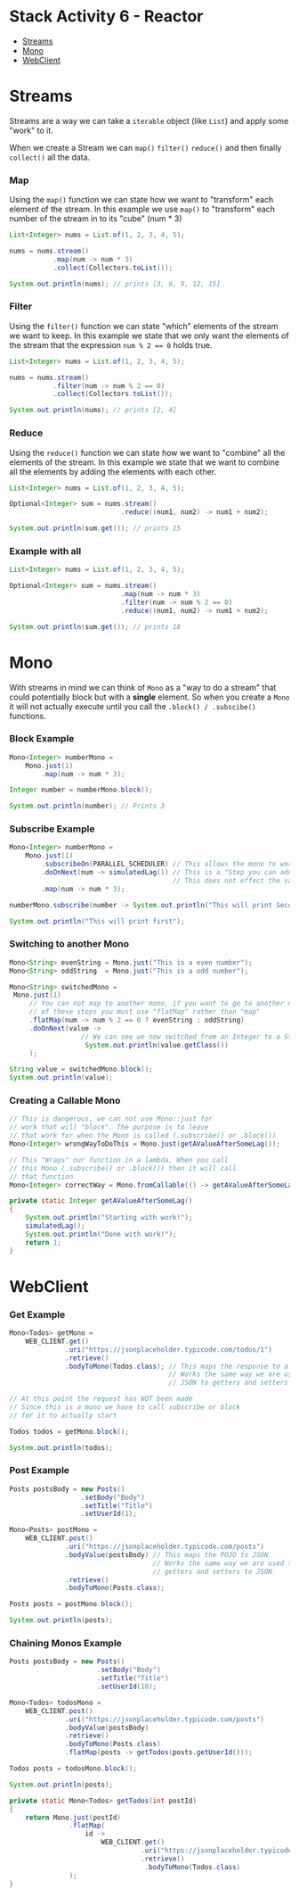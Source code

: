 # Stack Activity 6 - Reactor

- [Streams](#streams)
- [Mono](#mono)
- [WebClient](#webclient)


# Streams

Streams are a way we can take a `iterable` object (like `List`) and apply some "work" to it. 

When we create a Stream we can `map()` `filter()` `reduce()` and then finally `collect()` all the data.

### Map

Using the `map()` function we can state how we want to "transform" each element of the stream. In this example we use `map()` to "transform" each number of the stream in to its "cube" (num * 3)

```java 
List<Integer> nums = List.of(1, 2, 3, 4, 5);

nums = nums.stream()
           .map(num -> num * 3)
           .collect(Collectors.toList());

System.out.println(nums); // prints [3, 6, 9, 12, 15]
```

### Filter

Using the `filter()` function we can state "which" elements of the stream we want to keep. In this example we state that we only want the elements of the stream that the expression `num % 2 == 0` holds true.

```java 
List<Integer> nums = List.of(1, 2, 3, 4, 5);

nums = nums.stream()
           .filter(num -> num % 2 == 0)
           .collect(Collectors.toList());

System.out.println(nums); // prints [2, 4]
```

### Reduce

Using the `reduce()` function we can state how we want to "combine" all the elements of the stream. In this example we state that we want to combine all the elements by adding the elements with each other.

```java 
List<Integer> nums = List.of(1, 2, 3, 4, 5);

Optional<Integer> sum = nums.stream()
                            .reduce((num1, num2) -> num1 + num2);

System.out.println(sum.get()); // prints 15
```

### Example with all

```java 
List<Integer> nums = List.of(1, 2, 3, 4, 5);

Optional<Integer> sum = nums.stream()
                            .map(num -> num * 3)
                            .filter(num -> num % 2 == 0)
                            .reduce((num1, num2) -> num1 + num2);

System.out.println(sum.get()); // prints 18
```

# Mono

With streams in mind we can think of `Mono` as a "way to do a stream" that could potentially block but with a **single** element. So when you create a `Mono` it will not actually execute until you call the `.block() / .subscibe()` functions.

### Block Example

```java
Mono<Integer> numberMono =
    Mono.just(1)
        .map(num -> num * 3);

Integer number = numberMono.block();

System.out.println(number); // Prints 3
```

### Subscribe Example

```java
Mono<Integer> numberMono =
    Mono.just(1)
        .subscribeOn(PARALLEL_SCHEDULER) // This allows the mono to work on another thread
        .doOnNext(num -> simulatedLag()) // This is a "Step you can add" (Usefull for printing statements) 
                                         // This does not effect the value in the mono
        .map(num -> num * 3);

numberMono.subscribe(number -> System.out.println("This will print Second: " + number));

System.out.println("This will print first");
```

### Switching to another Mono

```java
Mono<String> evenString = Mono.just("This is a even number");
Mono<String> oddString  = Mono.just("This is a odd number");

Mono<String> switchedMono =
 Mono.just(1)
     // You can not map to another mono, if you want to go to another mono in one
     // of these steps you must use "flatMap" rather than "map"
     .flatMap(num -> num % 2 == 0 ? evenString : oddString)
     .doOnNext(value ->
                  // We can see we now switched from an Integer to a String mono
                   System.out.println(value.getClass())
     );

String value = switchedMono.block();
System.out.println(value);
```

### Creating a Callable Mono

```java
// This is dangerous, we can not use Mono::just for
// work that will "block". The purpose is to leave
// that work for when the Mono is called (.subscribe() or .block())
Mono<Integer> wrongWayToDoThis = Mono.just(getAValueAfterSomeLag());

// This "Wraps" our function in a lambda. When you call
// this Mono (.subscribe() or .block()) then it will call
// that function
Mono<Integer> correctWay = Mono.fromCallable(() -> getAValueAfterSomeLag());

private static Integer getAValueAfterSomeLag()
{
    System.out.println("Starting with work!");
    simulatedLag();
    System.out.println("Done with work!");
    return 1;
}
```

# WebClient


### Get Example

```java
Mono<Todos> getMono =
    WEB_CLIENT.get()
              .uri("https://jsonplaceholder.typicode.com/todos/1")
              .retrieve()
              .bodyToMono(Todos.class); // This maps the response to a POJO
                                        // Works the same way we are used to: 
                                        // JSON to getters and setters

// At this point the request has NOT been made
// Since this is a mono we have to call subscribe or block
// for it to actually start

Todos todos = getMono.block();

System.out.println(todos);
```


### Post Example

```java
Posts postsBody = new Posts()
                  .setBody("Body")
                  .setTitle("Title")
                  .setUserId(1);

Mono<Posts> postMono =
    WEB_CLIENT.post()
              .uri("https://jsonplaceholder.typicode.com/posts")
              .bodyValue(postsBody) // This maps the POJO to JSON
                                    // Works the same way we are used to: 
                                    // getters and setters to JSON
              .retrieve()
              .bodyToMono(Posts.class);

Posts posts = postMono.block();

System.out.println(posts);
```

### Chaining Monos Example

```java
Posts postsBody = new Posts()
                      .setBody("Body")
                      .setTitle("Title")
                      .setUserId(10);

Mono<Todos> todosMono =
    WEB_CLIENT.post()
              .uri("https://jsonplaceholder.typicode.com/posts")
              .bodyValue(postsBody)
              .retrieve()
              .bodyToMono(Posts.class)
              .flatMap(posts -> getTodos(posts.getUserId()));

Todos posts = todosMono.block();

System.out.println(posts);

private static Mono<Todos> getTodos(int postId)
{
    return Mono.just(postId)
               .flatMap(
                   id ->
                       WEB_CLIENT.get()
                                 .uri("https://jsonplaceholder.typicode.com/todos/" + id)
                                 .retrieve()
                                  .bodyToMono(Todos.class)
               );
}
```
